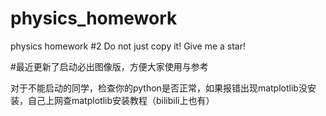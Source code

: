 # physics_homework
physics homework #2
Do not just copy it!
Give me a star!

#最近更新了启动必出图像版，方便大家使用与参考

对于不能启动的同学，检查你的python是否正常，如果报错出现matplotlib没安装，自己上网查matplotlib安装教程（bilibili上也有）
